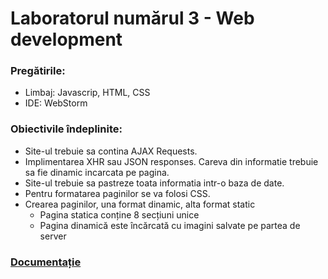# Laboratorul numărul 3 - Web development

### Pregătirile:

* Limbaj: Javascrip, HTML, CSS
* IDE: WebStorm

### Obiectivile îndeplinite:

* Site-ul trebuie sa contina AJAX Requests.
* Implimentarea XHR sau JSON responses. Careva din informatie trebuie sa fie dinamic incarcata pe pagina.
* Site-ul trebuie sa pastreze toata informatia intr-o baza de date.
* Pentru formatarea paginilor se va folosi CSS.
* Crearea paginilor, una format dinamic, alta format static
	* Pagina statica conține 8 secțiuni unice
	* Pagina dinamică este încărcată cu imagini salvate pe partea de server


### [Documentație](https://github.com/nadejda-danart/TI-141-F-R-MIDPS/tree/master/laborator3/Documentation)


